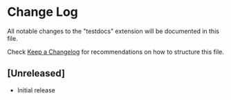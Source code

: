 # Change Log

All notable changes to the "testdocs" extension will be documented in this file.

Check [Keep a Changelog](http://keepachangelog.com/) for recommendations on how to structure this file.

## [Unreleased]

- Initial release